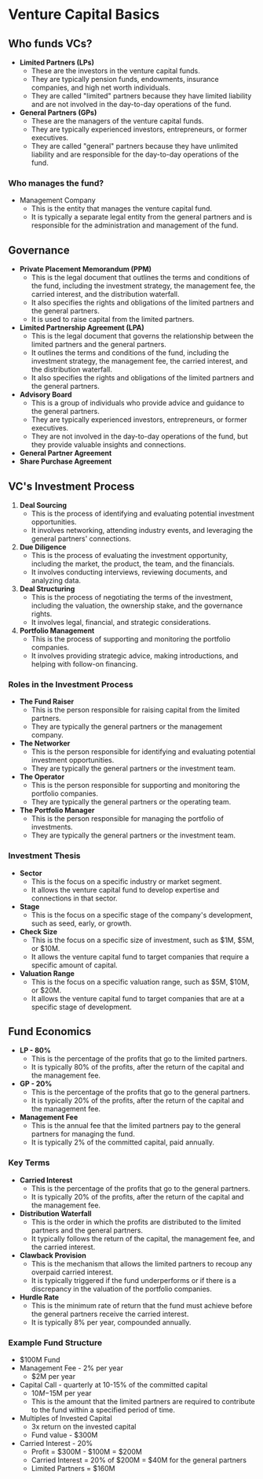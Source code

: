# Venture Capital Basics

## Who funds VCs?

- **Limited Partners (LPs)**
  - These are the investors in the venture capital funds.
  - They are typically pension funds, endowments, insurance companies, and high net worth individuals.
  - They are called "limited" partners because they have limited liability and are not involved in the day-to-day operations of the fund.
- **General Partners (GPs)**
  - These are the managers of the venture capital funds.
  - They are typically experienced investors, entrepreneurs, or former executives.
  - They are called "general" partners because they have unlimited liability and are responsible for the day-to-day operations of the fund.

### Who manages the fund?

- Management Company
  - This is the entity that manages the venture capital fund.
  - It is typically a separate legal entity from the general partners and is responsible for the administration and management of the fund.

## Governance

- **Private Placement Memorandum (PPM)**
  - This is the legal document that outlines the terms and conditions of the fund, including the investment strategy, the management fee, the carried interest, and the distribution waterfall.
  - It also specifies the rights and obligations of the limited partners and the general partners.
  - It is used to raise capital from the limited partners.
- **Limited Partnership Agreement (LPA)**
  - This is the legal document that governs the relationship between the limited partners and the general partners.
  - It outlines the terms and conditions of the fund, including the investment strategy, the management fee, the carried interest, and the distribution waterfall.
  - It also specifies the rights and obligations of the limited partners and the general partners.
- **Advisory Board**
  - This is a group of individuals who provide advice and guidance to the general partners.
  - They are typically experienced investors, entrepreneurs, or former executives.
  - They are not involved in the day-to-day operations of the fund, but they provide valuable insights and connections.
- **General Partner Agreement**
- **Share Purchase Agreement**

## VC's Investment Process

1. **Deal Sourcing**
   - This is the process of identifying and evaluating potential investment opportunities.
   - It involves networking, attending industry events, and leveraging the general partners' connections.
2. **Due Diligence**
   - This is the process of evaluating the investment opportunity, including the market, the product, the team, and the financials.
   - It involves conducting interviews, reviewing documents, and analyzing data.
3. **Deal Structuring**
   - This is the process of negotiating the terms of the investment, including the valuation, the ownership stake, and the governance rights.
   - It involves legal, financial, and strategic considerations.
4. **Portfolio Management**
   - This is the process of supporting and monitoring the portfolio companies.
   - It involves providing strategic advice, making introductions, and helping with follow-on financing.

### Roles in the Investment Process

- **The Fund Raiser**
  - This is the person responsible for raising capital from the limited partners.
  - They are typically the general partners or the management company.
- **The Networker**
  - This is the person responsible for identifying and evaluating potential investment opportunities.
  - They are typically the general partners or the investment team.
- **The Operator**
  - This is the person responsible for supporting and monitoring the portfolio companies.
  - They are typically the general partners or the operating team.
- **The Portfolio Manager**
  - This is the person responsible for managing the portfolio of investments.
  - They are typically the general partners or the investment team.

### Investment Thesis

- **Sector**
  - This is the focus on a specific industry or market segment.
  - It allows the venture capital fund to develop expertise and connections in that sector.
- **Stage**
  - This is the focus on a specific stage of the company's development, such as seed, early, or growth.
- **Check Size**
  - This is the focus on a specific size of investment, such as $1M, $5M, or $10M.
  - It allows the venture capital fund to target companies that require a specific amount of capital.
- **Valuation Range**
  - This is the focus on a specific valuation range, such as $5M, $10M, or $20M.
  - It allows the venture capital fund to target companies that are at a specific stage of development.

## Fund Economics

- **LP - 80%**
  - This is the percentage of the profits that go to the limited partners.
  - It is typically 80% of the profits, after the return of the capital and the management fee.
- **GP - 20%**
  - This is the percentage of the profits that go to the general partners.
  - It is typically 20% of the profits, after the return of the capital and the management fee.
- **Management Fee**
  - This is the annual fee that the limited partners pay to the general partners for managing the fund.
  - It is typically 2% of the committed capital, paid annually.

### Key Terms

- **Carried Interest**
  - This is the percentage of the profits that go to the general partners.
  - It is typically 20% of the profits, after the return of the capital and the management fee.
- **Distribution Waterfall**
  - This is the order in which the profits are distributed to the limited partners and the general partners.
  - It typically follows the return of the capital, the management fee, and the carried interest.
- **Clawback Provision**
  - This is the mechanism that allows the limited partners to recoup any overpaid carried interest.
  - It is typically triggered if the fund underperforms or if there is a discrepancy in the valuation of the portfolio companies.
- **Hurdle Rate**
  - This is the minimum rate of return that the fund must achieve before the general partners receive the carried interest.
  - It is typically 8% per year, compounded annually.

### Example Fund Structure

- $100M Fund
- Management Fee - 2% per year
    - $2M per year
- Capital Call - quarterly at 10-15% of the committed capital
    - $10M-$15M per year
    - This is the amount that the limited partners are required to contribute to the fund within a specified period of time.
- Multiples of Invested Capital
    - 3x return on the invested capital
    - Fund value - $300M
- Carried Interest - 20%
    - Profit = $300M - $100M = $200M
    - Carried Interest = 20% of $200M = $40M for the general partners
    - Limited Partners = $160M
